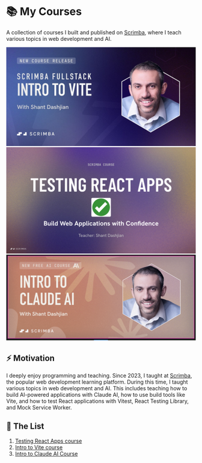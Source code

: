 # 📚 My Courses
A collection of courses I built and published on [Scrimba](https://scrimba.com/home?coupon=SHANT50), where I teach various topics in web development and AI.

[<img src="images/vite-course-card.png">](https://scrimba.com/intro-to-vite-c03p6pbbdq?coupon=SHANT50)
[<img src="images/testing-course-card.png">](https://scrimba.com/fullstack-path-c0fullstack/~03ha?coupon=SHANT50)
[<img src="images/ai-course-card.png">](https://scrimba.com/claude-ai-c09gsmkso3?coupon=SHANT50)

## ⚡ Motivation
I deeply enjoy programming and teaching. Since 2023, I taught at [Scrimba](https://scrimba.com/home?coupon=SHANT50), the popular web development learning platform. During this time, I taught various topics in web development and AI. This includes teaching how to build AI-powered applications with Claude AI, how to use build tools like Vite, and how to test React applications with Vitest, React Testing Library, and Mock Service Worker.

## 📝 The List
1. [Testing React Apps course](https://github.com/shantdashjian/testing-react-apps-course/)
2. [Intro to Vite course](https://github.com/shantdashjian/intro-to-vite-course/)
3. [Intro to Claude AI Course](https://github.com/shantdashjian/intro-to-claude-ai-course/)